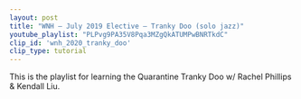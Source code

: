 ```yaml
---
layout: post
title: "WNH – July 2019 Elective – Tranky Doo (solo jazz)"
youtube_playlist: "PLPvg9PA35V8Pqa3MZgQkATUMPwBNRTkdC"
clip_id: 'wnh_2020_tranky_doo'
clip_type: tutorial
---
```


This is the playlist for learning the Quarantine Tranky Doo w/ Rachel Phillips & Kendall Liu.

